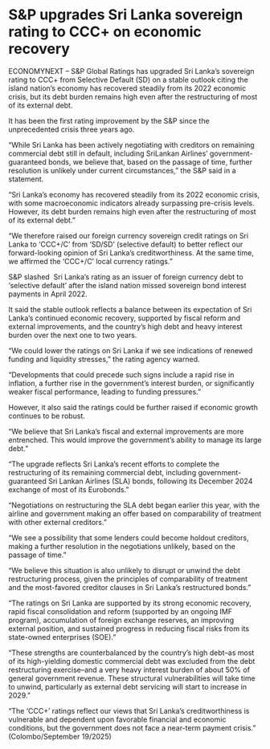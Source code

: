# S&P upgrades Sri Lanka sovereign rating to CCC+ on economic recovery

ECONOMYNEXT – S&P Global Ratings has upgraded Sri Lanka’s sovereign rating to CCC+ from Selective Default (SD) on a stable outlook citing the island nation’s economy has recovered steadily from its 2022 economic crisis, but its debt burden remains high even after the restructuring of most of its external debt.

It has been the first rating improvement by the S&P since the unprecedented crisis three years ago.

“While Sri Lanka has been actively negotiating with creditors on remaining commercial debt still in default, including SriLankan Airlines’ government-guaranteed bonds, we believe that, based on the passage of time, further resolution is unlikely under current circumstances,” the S&P said in a statement.

“Sri Lanka’s economy has recovered steadily from its 2022 economic crisis, with some macroeconomic indicators already surpassing pre-crisis levels. However, its debt burden remains high even after the restructuring of most of its external debt.”

“We therefore raised our foreign currency sovereign credit ratings on Sri Lanka to ‘CCC+/C’ from ‘SD/SD’ (selective default) to better reflect our forward-looking opinion of Sri Lanka’s creditworthiness. At the same time, we affirmed the ‘CCC+/C’ local currency ratings.”

S&P slashed  Sri Lanka’s rating as an issuer of foreign currency debt to ‘selective default’ after the island nation missed sovereign bond interest payments in April 2022.

It said the stable outlook reflects a balance between its expectation of Sri Lanka’s continued economic recovery, supported by fiscal reform and external improvements, and the country’s high debt and heavy interest burden over the next one to two years.

“We could lower the ratings on Sri Lanka if we see indications of renewed funding and liquidity stresses,” the rating agency warned.

“Developments that could precede such signs include a rapid rise in inflation, a further rise in the government’s interest burden, or significantly weaker fiscal performance, leading to funding pressures.”

However, it also said the ratings could be further raised if economic growth continues to be robust.

“We believe that Sri Lanka’s fiscal and external improvements are more entrenched. This would improve the government’s ability to manage its large debt.”

“The upgrade reflects Sri Lanka’s recent efforts to complete the restructuring of its remaining commercial debt, including government-guaranteed Sri Lankan Airlines (SLA) bonds, following its December 2024 exchange of most of its Eurobonds.”

“Negotiations on restructuring the SLA debt began earlier this year, with the airline and government making an offer based on comparability of treatment with other external creditors.”

“We see a possibility that some lenders could become holdout creditors, making a further resolution in the negotiations unlikely, based on the passage of time.”

“We believe this situation is also unlikely to disrupt or unwind the debt restructuring process, given the principles of comparability of treatment and the most-favored creditor clauses in Sri Lanka’s restructured bonds.”

“The ratings on Sri Lanka are supported by its strong economic recovery, rapid fiscal consolidation and reform (supported by an ongoing IMF program), accumulation of foreign exchange reserves, an improving external position, and sustained progress in reducing fiscal risks from its state-owned enterprises (SOE).”

“These strengths are counterbalanced by the country’s high debt–as most of its high-yielding domestic commercial debt was excluded from the debt restructuring exercise–and a very heavy interest burden of about 50% of general government revenue. These structural vulnerabilities will take time to unwind, particularly as external debt servicing will start to increase in 2029.”

“The ‘CCC+’ ratings reflect our views that Sri Lanka’s creditworthiness is vulnerable and dependent upon favorable financial and economic conditions, but the government does not face a near-term payment crisis.” (Colombo/September 19/2025)